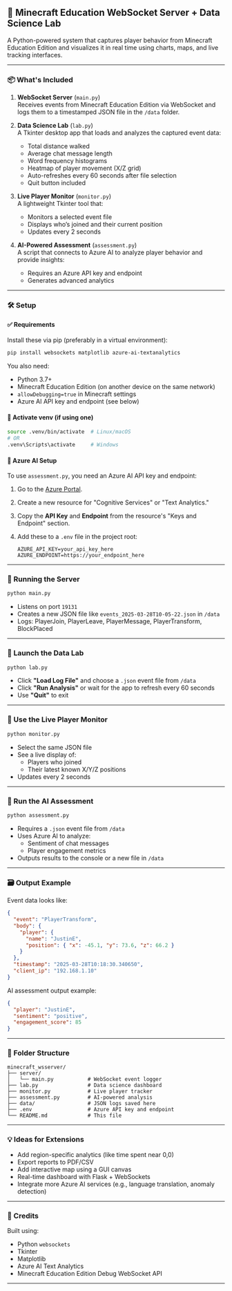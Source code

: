 ## 🧱 Minecraft Education WebSocket Server + Data Science Lab

A Python-powered system that captures player behavior from Minecraft Education Edition and visualizes it in real time using charts, maps, and live tracking interfaces.

---

### 📦 What's Included

1. **WebSocket Server** (`main.py`)  
   Receives events from Minecraft Education Edition via WebSocket and logs them to a timestamped JSON file in the `/data` folder.

2. **Data Science Lab** (`lab.py`)  
   A Tkinter desktop app that loads and analyzes the captured event data:
   - Total distance walked
   - Average chat message length
   - Word frequency histograms
   - Heatmap of player movement (X/Z grid)
   - Auto-refreshes every 60 seconds after file selection
   - Quit button included

3. **Live Player Monitor** (`monitor.py`)  
   A lightweight Tkinter tool that:
   - Monitors a selected event file
   - Displays who’s joined and their current position
   - Updates every 2 seconds

4. **AI-Powered Assessment** (`assessment.py`)  
   A script that connects to Azure AI to analyze player behavior and provide insights:
   - Requires an Azure API key and endpoint
   - Generates advanced analytics

---

### 🛠 Setup

#### ✅ Requirements

Install these via pip (preferably in a virtual environment):

```bash
pip install websockets matplotlib azure-ai-textanalytics
```

You also need:

- Python 3.7+
- Minecraft Education Edition (on another device on the same network)
- `allowDebugging=true` in Minecraft settings
- Azure AI API key and endpoint (see below)

#### 🐍 Activate venv (if using one)

```bash
source .venv/bin/activate  # Linux/macOS
# OR
.venv\Scripts\activate     # Windows
```

#### 🔑 Azure AI Setup

To use `assessment.py`, you need an Azure AI API key and endpoint:

1. Go to the [Azure Portal](https://portal.azure.com/).
2. Create a new resource for "Cognitive Services" or "Text Analytics."
3. Copy the **API Key** and **Endpoint** from the resource's "Keys and Endpoint" section.
4. Add these to a `.env` file in the project root:

   ```env
   AZURE_API_KEY=your_api_key_here
   AZURE_ENDPOINT=https://your_endpoint_here
   ```

---

### 🚀 Running the Server

```bash
python main.py
```

- Listens on port `19131`
- Creates a new JSON file like `events_2025-03-28T10-05-22.json` in `/data`
- Logs: PlayerJoin, PlayerLeave, PlayerMessage, PlayerTransform, BlockPlaced

---

### 🧪 Launch the Data Lab

```bash
python lab.py
```

- Click **"Load Log File"** and choose a `.json` event file from `/data`
- Click **"Run Analysis"** or wait for the app to refresh every 60 seconds
- Use **"Quit"** to exit

---

### 👀 Use the Live Player Monitor

```bash
python monitor.py
```

- Select the same JSON file
- See a live display of:
  - Players who joined
  - Their latest known X/Y/Z positions
- Updates every 2 seconds

---

### 🤖 Run the AI Assessment

```bash
python assessment.py
```

- Requires a `.json` event file from `/data`
- Uses Azure AI to analyze:
  - Sentiment of chat messages
  - Player engagement metrics
- Outputs results to the console or a new file in `/data`

---

### 🗃 Output Example

Event data looks like:

```json
{
  "event": "PlayerTransform",
  "body": {
    "player": {
      "name": "JustinE",
      "position": { "x": -45.1, "y": 73.6, "z": 66.2 }
    }
  },
  "timestamp": "2025-03-28T10:18:30.340650",
  "client_ip": "192.168.1.10"
}
```

AI assessment output example:

```json
{
  "player": "JustinE",
  "sentiment": "positive",
  "engagement_score": 85
}
```

---

### 📁 Folder Structure

```
minecraft_wsserver/
├── server/
│   └── main.py           # WebSocket event logger
├── lab.py                # Data science dashboard
├── monitor.py            # Live player tracker
├── assessment.py         # AI-powered analysis
├── data/                 # JSON logs saved here
├── .env                  # Azure API key and endpoint
└── README.md             # This file
```

---

### 💡 Ideas for Extensions

- Add region-specific analytics (like time spent near 0,0)
- Export reports to PDF/CSV
- Add interactive map using a GUI canvas
- Real-time dashboard with Flask + WebSockets
- Integrate more Azure AI services (e.g., language translation, anomaly detection)

---

### 📡 Credits

Built using:
- Python `websockets`
- Tkinter
- Matplotlib
- Azure AI Text Analytics
- Minecraft Education Edition Debug WebSocket API

---